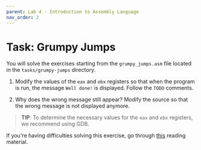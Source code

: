 ```yaml
---
parent: Lab 4 - Introduction to Assembly Language
nav_order: 2
---
```


# Task: Grumpy Jumps

You will solve the exercises starting from the `grumpy_jumps.asm` file located in the `tasks/grumpy-jumps` directory.

1. Modify the values of the `eax` and `ebx` registers so that when the program is run, the message `Well done!` is displayed.
Follow the `TODO` comments.

1. Why does the wrong message still appear?
Modify the source so that the wrong message is not displayed anymore.

> **TIP**: To determine the necessary values for the `eax` and `ebx` registers, we recommend using GDB.

If you're having difficulties solving this exercise, go through [this](../../reading/x86-architecture-family.md) reading material.
